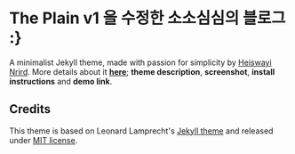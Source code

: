 # The Plain v1 을 수정한 소소심심의 블로그 :}

A minimalist Jekyll theme, made with passion for simplicity by [Heiswayi Nrird](http://heiswayi.github.io). More details about it [**here**](http://heiswayi.github.io/the-plain.html); **theme description**, **screenshot**, **install instructions** and **demo link**.

## Credits

This theme is based on Leonard Lamprecht's [Jekyll theme][1] and released under [MIT license](LICENSE).

[1]: https://github.com/leo/leo.github.io

